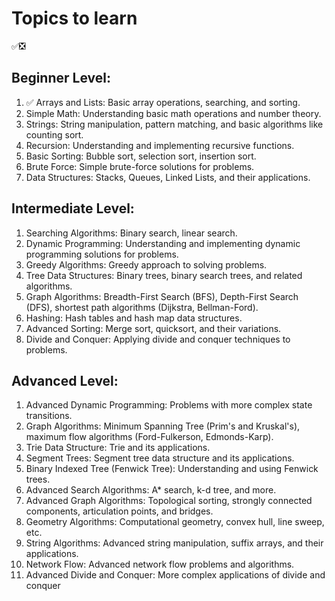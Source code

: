 # Topics to learn

✅❎

## Beginner Level:

1. ✅ Arrays and Lists: Basic array operations, searching, and sorting.
2. Simple Math: Understanding basic math operations and number theory.
3. Strings: String manipulation, pattern matching, and basic algorithms like counting sort.
4. Recursion: Understanding and implementing recursive functions.
5. Basic Sorting: Bubble sort, selection sort, insertion sort.
6. Brute Force: Simple brute-force solutions for problems.
7. Data Structures: Stacks, Queues, Linked Lists, and their applications.

## Intermediate Level:

1. Searching Algorithms: Binary search, linear search.
2. Dynamic Programming: Understanding and implementing dynamic programming solutions for problems.
3. Greedy Algorithms: Greedy approach to solving problems.
4. Tree Data Structures: Binary trees, binary search trees, and related algorithms.
5. Graph Algorithms: Breadth-First Search (BFS), Depth-First Search (DFS), shortest path algorithms (Dijkstra, Bellman-Ford).
6. Hashing: Hash tables and hash map data structures.
7. Advanced Sorting: Merge sort, quicksort, and their variations.
8. Divide and Conquer: Applying divide and conquer techniques to problems.

## Advanced Level:

1. Advanced Dynamic Programming: Problems with more complex state transitions.
2. Graph Algorithms: Minimum Spanning Tree (Prim's and Kruskal's), maximum flow algorithms (Ford-Fulkerson, Edmonds-Karp).
3. Trie Data Structure: Trie and its applications.
4. Segment Trees: Segment tree data structure and its applications.
5. Binary Indexed Tree (Fenwick Tree): Understanding and using Fenwick trees.
6. Advanced Search Algorithms: A\* search, k-d tree, and more.
7. Advanced Graph Algorithms: Topological sorting, strongly connected components, articulation points, and bridges.
8. Geometry Algorithms: Computational geometry, convex hull, line sweep, etc.
9. String Algorithms: Advanced string manipulation, suffix arrays, and their applications.
10. Network Flow: Advanced network flow problems and algorithms.
11. Advanced Divide and Conquer: More complex applications of divide and conquer
